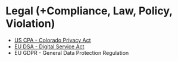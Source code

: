 # Legal (+Compliance, Law, Policy, Violation)

- [US CPA - Colorado Privacy Act](https://web.swipeinsight.app/posts/google-updates-ads-compliance-for-new-us-state-privacy-laws-in-2024-6780)
- [EU DSA - Digital Service Act](https://developer.apple.com/help/app-store-connect/manage-compliance-information/manage-european-union-digital-services-act-compliance-information/)
- EU GDPR - General Data Protection Regulation 


